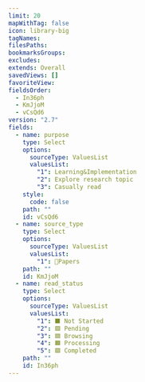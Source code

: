 ```yaml
---
limit: 20
mapWithTag: false
icon: library-big
tagNames: 
filesPaths: 
bookmarksGroups: 
excludes: 
extends: Overall
savedViews: []
favoriteView: 
fieldsOrder:
  - In36ph
  - KmJjoM
  - vCsQd6
version: "2.7"
fields:
  - name: purpose
    type: Select
    options:
      sourceType: ValuesList
      valuesList:
        "1": Learning&Implementation
        "2": Explore research topic
        "3": Casually read
    style:
      code: false
    path: ""
    id: vCsQd6
  - name: source_type
    type: Select
    options:
      sourceType: ValuesList
      valuesList:
        "1": 📜Papers
    path: ""
    id: KmJjoM
  - name: read_status
    type: Select
    options:
      sourceType: ValuesList
      valuesList:
        "1": ⬛ Not Started
        "2": 🟪 Pending
        "3": 🟦 Browsing
        "4": 🟧 Processing
        "5": 🟩 Completed
    path: ""
    id: In36ph
---
```

